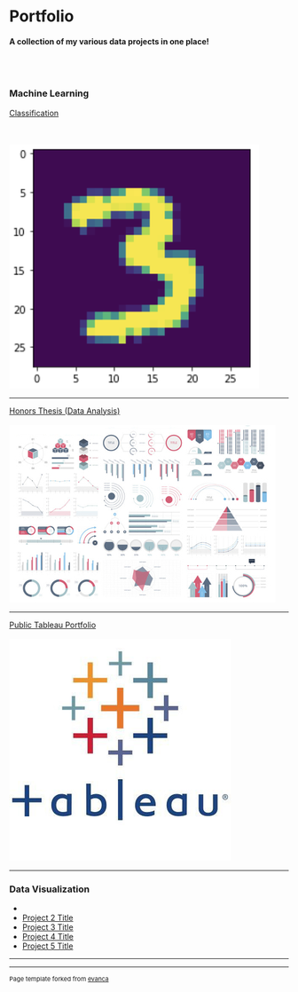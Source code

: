 # Portfolio
#### A collection of my various data projects in one place!
<br><br>
### Machine Learning
[Classification](/classification.md)

<br><br>
<img src="images/3.png?raw=true"/>

---
[Honors Thesis (Data Analysis)](/pdf/sample_presentation.pdf)
<br><br>
<img src="images/dummy_thumbnail.jpg?raw=true"/>

---
[Public Tableau Portfolio](https://public.tableau.com/app/profile/jordan.howard)
<br><br>
<img src="images/tableau.png?raw=true"/>

---

### Data Visualization

- 
- [Project 2 Title](http://example.com/)
- [Project 3 Title](http://example.com/)
- [Project 4 Title](http://example.com/)
- [Project 5 Title](http://example.com/)

---




---
<p style="font-size:11px">Page template forked from <a href="https://github.com/evanca/quick-portfolio">evanca</a></p>
<!-- Remove above link if you don't want to attibute -->
